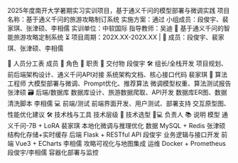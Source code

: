 2025年度南开大学暑期实习实训项目，基于通义千问的模型部署与微调实践
项目名称：基于通义千问的旅游攻略制订系统
实施方案：通过
小组成员：段俊宇、裴家琪、张津硕、李相儒
实训单位：中软国际
指导教师：吴迪
🌟 基于通义千问的智能旅游攻略定制系统
⏳ 项目周期：202X.XX-202X.XX | 👥 成员：段俊宇、裴家琪、张津硕、李相儒

📌 人员分工表
成员	🔧 角色	📝 职责	🎯 交付物
段俊宇	🛠️ 组长/全栈开发	项目规划、前后端架构设计、通义千问API对接	系统架构文档、核心接口代码
裴家琪	🤖 算法工程师	大模型部署与微调、Prompt优化、推荐算法	微调模型权重、算法测试报告
张津硕	🗃️ 后端/数据库	数据库设计、旅游数据爬取、API开发	数据库ER图、数据清洗脚本
李相儒	💻 前端/测试	前端界面开发、用户测试、部署支持	交互原型图、性能优化建议
🛠️ 技术栈与工具
技术层级	🔌 技术选型	👨💻 负责人	📚 说明
模型	通义千问-7B + LoRA	裴家琪	本地化微调与推理优化
数据	MySQL + Redis	张津硕	结构化存储+实时缓存
后端	Flask + RESTful API	段俊宇	业务逻辑与接口开发
前端	Vue3 + ECharts	李相儒	攻略可视化与地图集成
运维	Docker + Prometheus	段俊宇/李相儒	容器化部署与监控


